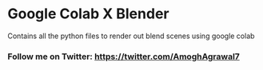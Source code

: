 # Google Colab X Blender
Contains all the python files to render out blend scenes using google colab

### Follow me on Twitter: https://twitter.com/AmoghAgrawal7
